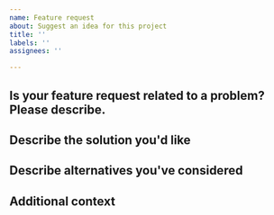 ```yaml
---
name: Feature request
about: Suggest an idea for this project
title: ''
labels: ''
assignees: ''

---
```


<!-- Text in these HTML comments is a placeholder. Please replace it or add your own words underneath it. -->

## Is your feature request related to a problem? Please describe.

<!-- A clear and concise description of what the problem is. Example: "I'm always frustrated when…" or "As someone who shares a lot of links through Feditext, I'd like to improve…" -->

## Describe the solution you'd like

<!-- A clear and concise description of what you want to happen. -->

## Describe alternatives you've considered

<!-- A clear and concise description of any alternative solutions or features you've considered. -->

## Additional context

<!-- Add any other context or screenshots about the feature request here. Especially useful: is this an accessibility or localization issue? Is this related to a specific kind of instance: Mastodon, GotoSocial, Firefish, Akkoma? -->
